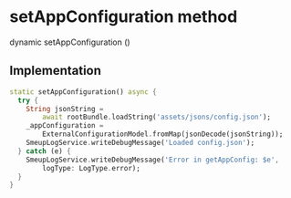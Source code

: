 


# setAppConfiguration method








dynamic setAppConfiguration
()








## Implementation

```dart
static setAppConfiguration() async {
  try {
    String jsonString =
        await rootBundle.loadString('assets/jsons/config.json');
    _appConfiguration =
        ExternalConfigurationModel.fromMap(jsonDecode(jsonString));
    SmeupLogService.writeDebugMessage('Loaded config.json');
  } catch (e) {
    SmeupLogService.writeDebugMessage('Error in getAppConfig: $e',
        logType: LogType.error);
  }
}
```







